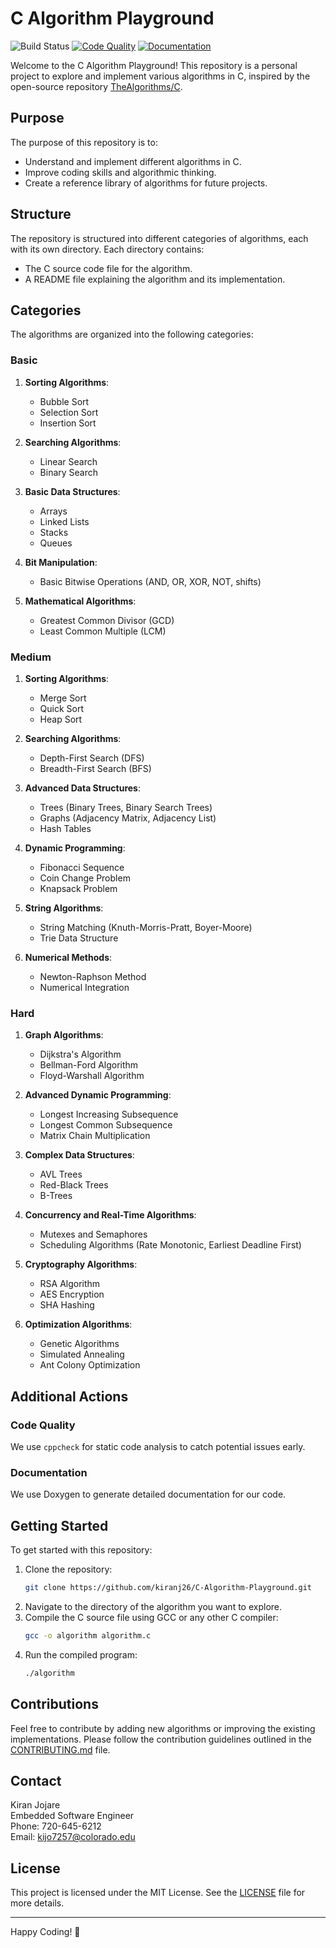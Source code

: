 # C Algorithm Playground

![Build Status](https://github.com/kiranj26/C-Algorithm-Playground/actions/workflows/build.yml/badge.svg)
[![Code Quality](https://img.shields.io/badge/code%20quality-cppcheck-brightgreen)](http://cppcheck.sourceforge.net/)
[![Documentation](https://img.shields.io/badge/documentation-doxygen-brightgreen)](https://www.doxygen.nl/index.html)

Welcome to the C Algorithm Playground! This repository is a personal project to explore and implement various algorithms in C, inspired by the open-source repository [TheAlgorithms/C](https://github.com/TheAlgorithms/C).

## Purpose

The purpose of this repository is to:
- Understand and implement different algorithms in C.
- Improve coding skills and algorithmic thinking.
- Create a reference library of algorithms for future projects.

## Structure

The repository is structured into different categories of algorithms, each with its own directory. Each directory contains:
- The C source code file for the algorithm.
- A README file explaining the algorithm and its implementation.

## Categories

The algorithms are organized into the following categories:

### Basic
1. **Sorting Algorithms**:
   - Bubble Sort
   - Selection Sort
   - Insertion Sort

2. **Searching Algorithms**:
   - Linear Search
   - Binary Search

3. **Basic Data Structures**:
   - Arrays
   - Linked Lists
   - Stacks
   - Queues

4. **Bit Manipulation**:
   - Basic Bitwise Operations (AND, OR, XOR, NOT, shifts)

5. **Mathematical Algorithms**:
   - Greatest Common Divisor (GCD)
   - Least Common Multiple (LCM)

### Medium
1. **Sorting Algorithms**:
   - Merge Sort
   - Quick Sort
   - Heap Sort

2. **Searching Algorithms**:
   - Depth-First Search (DFS)
   - Breadth-First Search (BFS)

3. **Advanced Data Structures**:
   - Trees (Binary Trees, Binary Search Trees)
   - Graphs (Adjacency Matrix, Adjacency List)
   - Hash Tables

4. **Dynamic Programming**:
   - Fibonacci Sequence
   - Coin Change Problem
   - Knapsack Problem

5. **String Algorithms**:
   - String Matching (Knuth-Morris-Pratt, Boyer-Moore)
   - Trie Data Structure

6. **Numerical Methods**:
   - Newton-Raphson Method
   - Numerical Integration

### Hard
1. **Graph Algorithms**:
   - Dijkstra's Algorithm
   - Bellman-Ford Algorithm
   - Floyd-Warshall Algorithm

2. **Advanced Dynamic Programming**:
   - Longest Increasing Subsequence
   - Longest Common Subsequence
   - Matrix Chain Multiplication

3. **Complex Data Structures**:
   - AVL Trees
   - Red-Black Trees
   - B-Trees

4. **Concurrency and Real-Time Algorithms**:
   - Mutexes and Semaphores
   - Scheduling Algorithms (Rate Monotonic, Earliest Deadline First)

5. **Cryptography Algorithms**:
   - RSA Algorithm
   - AES Encryption
   - SHA Hashing

6. **Optimization Algorithms**:
   - Genetic Algorithms
   - Simulated Annealing
   - Ant Colony Optimization

## Additional Actions

### Code Quality

We use `cppcheck` for static code analysis to catch potential issues early.

### Documentation

We use Doxygen to generate detailed documentation for our code.

## Getting Started

To get started with this repository:
1. Clone the repository:
    ```bash
    git clone https://github.com/kiranj26/C-Algorithm-Playground.git
    ```
2. Navigate to the directory of the algorithm you want to explore.
3. Compile the C source file using GCC or any other C compiler:
    ```bash
    gcc -o algorithm algorithm.c
    ```
4. Run the compiled program:
    ```bash
    ./algorithm
    ```

## Contributions

Feel free to contribute by adding new algorithms or improving the existing implementations. Please follow the contribution guidelines outlined in the [CONTRIBUTING.md](CONTRIBUTING.md) file.

## Contact

Kiran Jojare  
Embedded Software Engineer  
Phone: 720-645-6212  
Email: kijo7257@colorado.edu

## License

This project is licensed under the MIT License. See the [LICENSE](LICENSE) file for more details.

---

Happy Coding! 🚀
